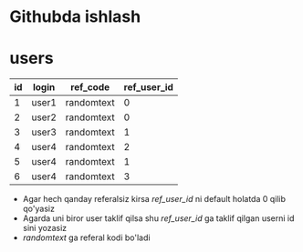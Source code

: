 # Githubda ishlash

# users

| id | login | ref_code   | ref_user_id |
|----|-------|------------|-------------|
| 1  | user1 | randomtext | 0           |
| 2  | user2 | randomtext | 0           |
| 3  | user3 | randomtext | 1           |
| 4  | user4 | randomtext | 2           |   
| 5  | user4 | randomtext | 1           |   
| 6  | user4 | randomtext | 3           |   

- Agar hech qanday referalsiz kirsa _ref_user_id_ ni default holatda 0 qilib qo'yasiz 
- Agarda uni biror user taklif qilsa shu _ref_user_id_ ga taklif qilgan userni id sini yozasiz 
- _randomtext_ ga referal kodi bo'ladi
